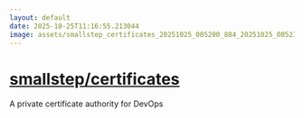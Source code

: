 ```yaml
---
layout: default
date: 2025-10-25T11:16:55.213044
image: assets/smallstep_certificates_20251025_005200_884_20251025_005236_97bc34--20251025T025409347--cropped.png
---
```


# [smallstep/certificates](https://github.com/smallstep/certificates/)

A private certificate authority for DevOps
